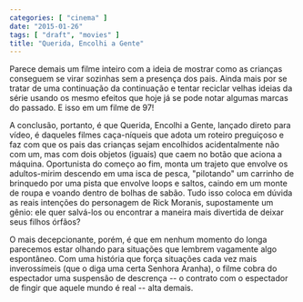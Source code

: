 ```yaml
---
categories: [ "cinema" ]
date: "2015-01-26"
tags: [ "draft", "movies" ]
title: "Querida, Encolhi a Gente"
---
```

Parece demais um filme inteiro com a ideia de mostrar como as crianças
conseguem se virar sozinhas sem a presença dos pais. Ainda mais por se
tratar de uma continuação da continuação e tentar reciclar velhas
ideias da série usando os mesmo efeitos que hoje já se pode notar
algumas marcas do passado. E isso em um filme de 97!

A conclusão, portanto, é que Querida, Encolhi a Gente, lançado
direto para vídeo, é daqueles filmes caça-níqueis que adota um
roteiro preguiçoso e faz com que os pais das crianças sejam encolhidos
acidentalmente não com um, mas com dois objetos (iguais) que caem no
botão que aciona a máquina. Oportunista do começo ao fim, monta um
trajeto que envolve os adultos-mirim descendo em uma isca de pesca,
"pilotando" um carrinho de brinquedo por uma pista que envolve loops
e saltos, caindo em um monte de roupa e voando dentro de bolhas de
sabão. Tudo isso coloca em dúvida as reais intenções do personagem
de Rick Moranis, supostamente um gênio: ele quer salvá-los ou encontrar
a maneira mais divertida de deixar seus filhos órfãos?

O mais decepcionante, porém, é que em nenhum momento do longa
parecemos estar olhando para situações que lembrem vagamente algo
espontâneo. Com uma história que força situações cada vez mais
inverossímeis (que o diga uma certa Senhora Aranha), o filme cobra do
espectador uma suspensão de descrença -- o contrato com o espectador
de fingir que aquele mundo é real -- alta demais.
